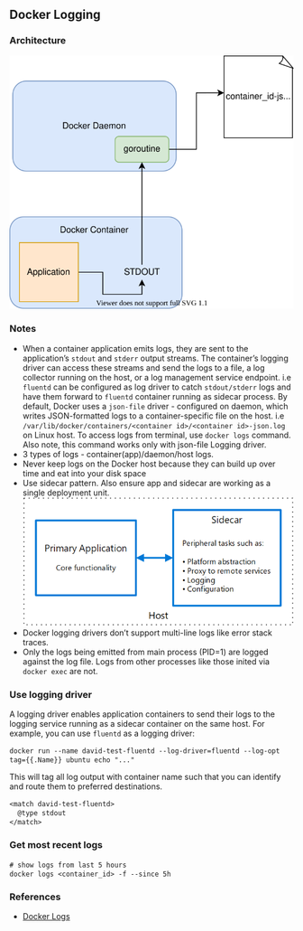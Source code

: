 ## Docker Logging

### Architecture

![docker-logging](docker-logging.svg)

### Notes
- When a container application emits logs, they are sent to the application’s `stdout` and `stderr` output streams. The container’s logging driver can access these streams and send the logs to a file, a log collector running on the host, or a log management service endpoint. i.e `fluentd` can be configured as log driver to catch `stdout/stderr` logs and have them forward to `fluentd` container running as sidecar process. By default, Docker uses a `json-file` driver - configured on daemon, which writes JSON-formatted logs to a container-specific file on the host. i.e `/var/lib/docker/containers/<container id>/<container id>-json.log` on Linux host. To access logs from terminal, use `docker logs` command. Also note, this command works only with json-file Logging driver.
- 3 types of logs - container(app)/daemon/host logs.
- Never keep logs on the Docker host because they can build up over time and eat into your disk space
- Use sidecar pattern. Also ensure app and sidecar are working as a single deployment unit.
![sidecar](./sidecar.png)
- Docker logging drivers don’t support multi-line logs like error stack traces.
- Only the logs being emitted from main process (PID=1) are logged against the log file. Logs from other processes like those inited via `docker exec` are not.

### Use logging driver

A logging driver enables application containers to send their logs to the logging service running as a sidecar container on the same host. For example, you can use `fluentd` as a logging driver:

```shell
docker run --name david-test-fluentd --log-driver=fluentd --log-opt tag={{.Name}} ubuntu echo "..."
```
This will tag all log output with container name such that you can identify and route them to preferred destinations.

```config
<match david-test-fluentd>
  @type stdout
</match>
```

### Get most recent logs

```shell
# show logs from last 5 hours
docker logs <container_id> -f --since 5h
```

### References

- [Docker Logs](https://sematext.com/guides/docker-logs/)
